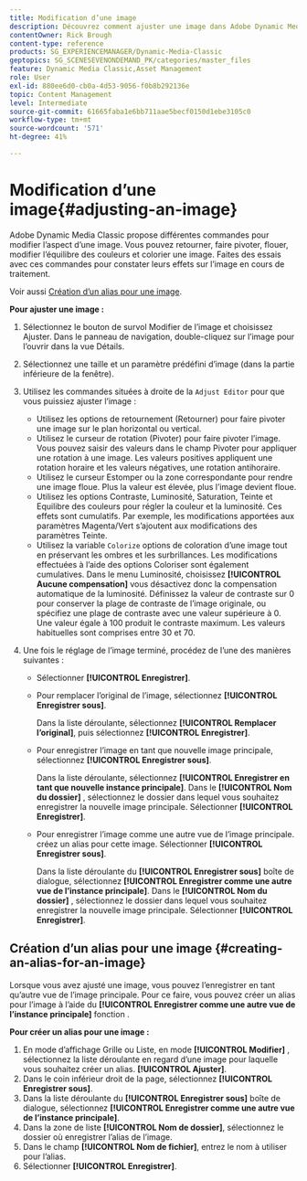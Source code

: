 ```yaml
---
title: Modification d’une image
description: Découvrez comment ajuster une image dans Adobe Dynamic Media Classic.
contentOwner: Rick Brough
content-type: reference
products: SG_EXPERIENCEMANAGER/Dynamic-Media-Classic
geptopics: SG_SCENESEVENONDEMAND_PK/categories/master_files
feature: Dynamic Media Classic,Asset Management
role: User
exl-id: 880ee6d0-cb0a-4d53-9056-f0b8b292136e
topic: Content Management
level: Intermediate
source-git-commit: 61665faba1e6bb711aae5becf0150d1ebe3105c0
workflow-type: tm+mt
source-wordcount: '571'
ht-degree: 41%

---
```


# Modification d’une image{#adjusting-an-image}

Adobe Dynamic Media Classic propose différentes commandes pour modifier l’aspect d’une image. Vous pouvez retourner, faire pivoter, flouer, modifier l’équilibre des couleurs et colorier une image. Faites des essais avec ces commandes pour constater leurs effets sur l’image en cours de traitement.

Voir aussi [Création d’un alias pour une image](adjusting-image.md#creating_an_alias_for_an_image).

**Pour ajuster une image :**

1. Sélectionnez le bouton de survol Modifier de l’image et choisissez Ajuster. Dans le panneau de navigation, double-cliquez sur l’image pour l’ouvrir dans la vue Détails.
1. Sélectionnez une taille et un paramètre prédéfini d’image (dans la partie inférieure de la fenêtre).
1. Utilisez les commandes situées à droite de la `Adjust Editor` pour que vous puissiez ajuster l’image :

   * Utilisez les options de retournement (Retourner) pour faire pivoter une image sur le plan horizontal ou vertical. 
   * Utilisez le curseur de rotation (Pivoter) pour faire pivoter l’image. Vous pouvez saisir des valeurs dans le champ Pivoter pour appliquer une rotation à une image. Les valeurs positives appliquent une rotation horaire et les valeurs négatives, une rotation antihoraire.
   * Utilisez le curseur Estomper ou la zone correspondante pour rendre une image floue. Plus la valeur est élevée, plus l’image devient floue.
   * Utilisez les options Contraste, Luminosité, Saturation, Teinte et Equilibre des couleurs pour régler la couleur et la luminosité. Ces effets sont cumulatifs. Par exemple, les modifications apportées aux paramètres Magenta/Vert s’ajoutent aux modifications des paramètres Teinte.
   * Utilisez la variable `Colorize` options de coloration d’une image tout en préservant les ombres et les surbrillances. Les modifications effectuées à l’aide des options Coloriser sont également cumulatives. Dans le menu Luminosité, choisissez **[!UICONTROL Aucune compensation]** vous désactivez donc la compensation automatique de la luminosité. Définissez la valeur de contraste sur 0 pour conserver la plage de contraste de l’image originale, ou spécifiez une plage de contraste avec une valeur supérieure à 0. Une valeur égale à 100 produit le contraste maximum. Les valeurs habituelles sont comprises entre 30 et 70.

1. Une fois le réglage de l’image terminé, procédez de l’une des manières suivantes :

   * Sélectionner **[!UICONTROL Enregistrer]**.

   * Pour remplacer l’original de l’image, sélectionnez **[!UICONTROL Enregistrer sous]**.

     Dans la liste déroulante, sélectionnez **[!UICONTROL Remplacer l’original]**, puis sélectionnez **[!UICONTROL Enregistrer]**.

   * Pour enregistrer l’image en tant que nouvelle image principale, sélectionnez **[!UICONTROL Enregistrer sous]**.

     Dans la liste déroulante, sélectionnez **[!UICONTROL Enregistrer en tant que nouvelle instance principale]**.
Dans le **[!UICONTROL Nom du dossier]** , sélectionnez le dossier dans lequel vous souhaitez enregistrer la nouvelle image principale.
Sélectionner **[!UICONTROL Enregistrer]**.

   * Pour enregistrer l’image comme une autre vue de l’image principale. créez un alias pour cette image. Sélectionner **[!UICONTROL Enregistrer sous]**.

     Dans la liste déroulante du **[!UICONTROL Enregistrer sous]** boîte de dialogue, sélectionnez **[!UICONTROL Enregistrer comme une autre vue de l’instance principale]**.
Dans le **[!UICONTROL Nom du dossier]** , sélectionnez le dossier dans lequel vous souhaitez enregistrer la nouvelle image principale.
Sélectionner **[!UICONTROL Enregistrer]**.

## Création d’un alias pour une image {#creating-an-alias-for-an-image}

Lorsque vous avez ajusté une image, vous pouvez l’enregistrer en tant qu’autre vue de l’image principale. Pour ce faire, vous pouvez créer un alias pour l’image à l’aide du **[!UICONTROL Enregistrer comme une autre vue de l’instance principale]** fonction .

**Pour créer un alias pour une image :**

1. En mode d’affichage Grille ou Liste, en mode **[!UICONTROL Modifier]** , sélectionnez la liste déroulante en regard d’une image pour laquelle vous souhaitez créer un alias. **[!UICONTROL Ajuster]**.
1. Dans le coin inférieur droit de la page, sélectionnez **[!UICONTROL Enregistrer sous]**.
1. Dans la liste déroulante du **[!UICONTROL Enregistrer sous]** boîte de dialogue, sélectionnez **[!UICONTROL Enregistrer comme une autre vue de l’instance principale]**.
1. Dans la zone de liste **[!UICONTROL Nom de dossier]**, sélectionnez le dossier où enregistrer l’alias de l’image.
1. Dans le champ **[!UICONTROL Nom de fichier]**, entrez le nom à utiliser pour l’alias.
1. Sélectionner **[!UICONTROL Enregistrer]**.
